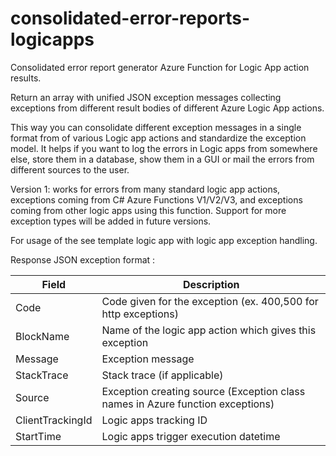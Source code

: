 # consolidated-error-reports-logicapps
Consolidated error report generator Azure Function for Logic App action results.

Return an array with unified JSON exception messages collecting exceptions from different result bodies of different Azure Logic App actions.

This way you can consolidate different exception messages in a single format from of various Logic app actions and standardize the exception model. It helps if you want to log the errors in Logic apps from somewhere else, store them in a database, show them in a GUI or mail the errors from different sources to the user.

Version 1: works for errors from many standard logic app actions, exceptions coming from C# Azure Functions V1/V2/V3, and exceptions coming from other logic apps using this function. Support for more exception types will be added in future versions.

For usage of the see template logic app with logic app exception handling.

Response JSON exception format :


| Field  | Description |
| ------------- | ------------- |
| Code  | Code given for the exception (ex. 400,500 for http exceptions)  |
| BlockName  | Name of the logic app action which gives this exception  |
| Message  | Exception message  |
| StackTrace  | Stack trace (if applicable)  |
| Source  | Exception creating source (Exception class names in Azure function exceptions)  |
| ClientTrackingId  | Logic apps tracking ID  |
| StartTime  | Logic apps trigger execution datetime  |
